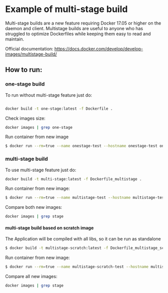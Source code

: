 # Example of multi-stage build

Multi-stage builds are a new feature requiring Docker 17.05 or higher on the daemon and client. Multistage builds are useful to anyone who has struggled to optimize Dockerfiles while keeping them easy to read and maintain.

Official documentation: https://docs.docker.com/develop/develop-images/multistage-build/

## How to run: 

### one-stage build 
To run without multi-stage feature just do: 

```bash 

docker build -t one-stage:latest -f Dockerfile .
```

Check images size: 

```bash 
docker images | grep one-stage
```
Run container from new image

```bash
$ docker run --rm=true --name onestage-test --hostname onestage-test one-stage:latest
```

### multi-stage build

To use multi-stage feature just do:

```bash 
docker build -t multi-stage:latest -f Dockerfile_multistage .
```

Run container from new image:

```bash
$ docker run --rm=true --name multistage-test --hostname multistage-test multi-stage:latest
```

Compare both new images:

```bash
docker images | grep stage
```

#### multi-stage build based on scratch image

The Application will be compiled with all libs, so it can be run as standalone

```bash 
$ docker build -t multistage-scratch:latest -f Dockerfile_multistage_scratch .
```
Run container from new image:

```bash
$ docker run --rm=true --name multistage-scratch-test --hostname multistage-scratch multistage-scratch:latest
```

Compare all new images: 

```bash
docker images | grep stage
```

